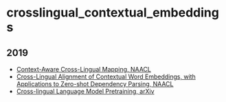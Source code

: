 # crosslingual_contextual_embeddings

## 2019
* [Context-Aware Cross-Lingual Mapping, NAACL](https://arxiv.org/pdf/1903.03243.pdf)
* [Cross-Lingual Alignment of Contextual Word Embeddings, with Applications to Zero-shot Dependency Parsing, NAACL](https://arxiv.org/pdf/1902.09492.pdf)
* [Cross-lingual Language Model Pretraining, arXiv](https://arxiv.org/pdf/1901.07291.pdf)
